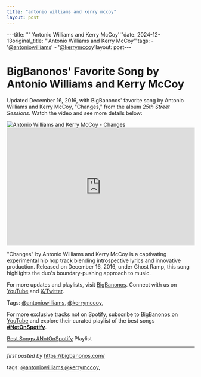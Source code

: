 ```yaml
---
title: "antonio williams and kerry mccoy"
layout: post
---
```

---title: "' 'Antonio Williams and Kerry McCoy''"date: 2024-12-13original_title: "'Antonio Williams and Kerry McCoy'"tags:  - '[@antoniowilliams](/tags/antoniowilliams/)'  - '[@kerrymccoy](/tags/kerrymccoy/)'layout: post---<!-- Post Title --><h1 >BigBanonos' Favorite Song by Antonio Williams and Kerry McCoy</h1> <!-- Introductory Text --><p >Updated December 16, 2016, with BigBanonos' favorite song by Antonio Williams and Kerry McCoy, "Changes," from the album *25th Street Sessions*. Watch the video and see more details below:</p> <!-- Featured Image --><div > <img src="https://lastfm.freetls.fastly.net/i/u/ar0/3176d72cc6c5d90f1cf008d04a54d1f7.jpg" alt="Antonio Williams and Kerry McCoy - Changes" /></div> <!-- YouTube Video Embed --><div > <iframe width="100%" height="315" src="https://www.youtube.com/embed/xObbmOWx5yw" title="Antonio Williams & Kerry McCoy - Changes" frameborder="0" allow="accelerometer; autoplay; clipboard-write; encrypted-media; gyroscope; picture-in-picture; web-share" referrerpolicy="strict-origin-when-cross-origin" allowfullscreen></iframe></div> <!-- Song Information --><div > <p>"Changes" by Antonio Williams and Kerry McCoy is a captivating experimental hip hop track blending introspective lyrics and innovative production. Released on December 16, 2016, under Ghost Ramp, this song highlights the duo's boundary-pushing approach to music.</p></div> <!-- Footer Links --><div > <p>For more updates and playlists, visit <a href="https://bigbanonos.com/" target="_blank">BigBanonos</a>. Connect with us on <a href="https://www.youtube.com/[@BigBanonos](/tags/BigBanonos/)" target="_blank">YouTube</a> and <a href="https://x.com/bigbanonos" target="_blank">X/Twitter</a>.</p></div> <!-- Tags --><p >Tags: [@antoniowilliams](/tags/antoniowilliams/), [@kerrymccoy](/tags/kerrymccoy/),</p><!--Subscribe and Playlist Links--><div>    <p>For more exclusive tracks not on Spotify, subscribe to <a href="https://www.youtube.com/[@BigBanonos](/tags/BigBanonos/)" target="_blank">BigBanonos on YouTube</a> and explore their curated playlist of the best songs <strong>[#NotOnSpotify](/tags/NotOnSpotify/)</strong>.</p>    <p><a href="https://www.youtube.com/playlist?list=PLtuNtuTatqI0kFahUCbtbfenC_ET5O_tr" target="_blank">Best Songs [#NotOnSpotify](/tags/NotOnSpotify/) Playlist<br /></a></p></div><hr /><p><em>first posted by</em> <a href="https://bigbanonos.com/" rel="noopener" target="_new">https://bigbanonos.com/</a></p><p>tags: [@antoniowilliams](/tags/antoniowilliams/),[@kerrymccoy](/tags/kerrymccoy/),</p>